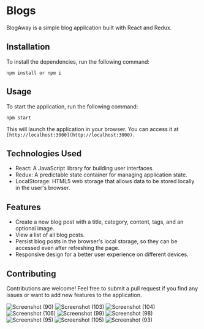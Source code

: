 # Blogs

BlogAway is a simple blog application built with React and Redux.

## Installation

To install the dependencies, run the following command:
```
npm install or npm i
````

## Usage

To start the application, run the following command:
```
npm start
```


This will launch the application in your browser. You can access it at ```[http://localhost:3000](http://localhost:3000).```

## Technologies Used

- React: A JavaScript library for building user interfaces.
- Redux: A predictable state container for managing application state.
- LocalStorage: HTML5 web storage that allows data to be stored locally in the user's browser.

## Features

- Create a new blog post with a title, category, content, tags, and an optional image.
- View a list of all blog posts.
- Persist blog posts in the browser's local storage, so they can be accessed even after refreshing the page.
- Responsive design for a better user experience on different devices.


## Contributing

Contributions are welcome! Feel free to submit a pull request if you find any issues or want to add new features to the application.


![Screenshot (90)](https://github.com/mariyabaig/blogs/assets/88341204/d9608aa6-39ab-40ca-b91f-6c1a86448f1e)
![Screenshot (103)](https://github.com/mariyabaig/blogs/assets/88341204/087069d2-2d53-4c90-9c1e-3a9fdf4f2e1e)
![Screenshot (104)](https://github.com/mariyabaig/blogs/assets/88341204/f80d1b2d-0cd1-47dc-bafa-2fe19596d6d5)
![Screenshot (106)](https://github.com/mariyabaig/blogs/assets/88341204/2159eacf-ec8f-486d-a7a3-4d51180c1b88)
![Screenshot (99)](https://github.com/mariyabaig/blogs/assets/88341204/bc00461f-bf88-406a-85fd-11ab449fe02b)
![Screenshot (98)](https://github.com/mariyabaig/blogs/assets/88341204/04252837-1546-4c9b-ba8a-ae53e1f54bf4)
![Screenshot (95)](https://github.com/mariyabaig/blogs/assets/88341204/27f7d1e0-ea09-47bd-839c-cba1d38f8f3e)
![Screenshot (105)](https://github.com/mariyabaig/blogs/assets/88341204/ae3c3e9b-564b-4901-a561-911e42e973b7)
![Screenshot (93)](https://github.com/mariyabaig/blogs/assets/88341204/4754b069-27a7-4dd0-afa1-5bd9946fc181)




